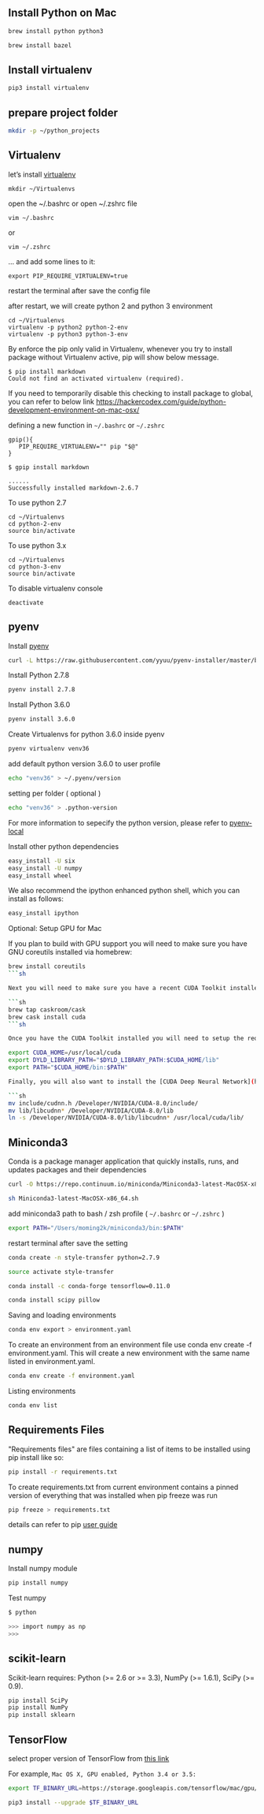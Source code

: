## Install Python on Mac

```sh
brew install python python3
```

```sh
brew install bazel
```

## Install virtualenv

```sh
pip3 install virtualenv
```

## prepare project folder

```sh
mkdir -p ~/python_projects
```

## Virtualenv

let’s install [virtualenv](https://virtualenv.pypa.io/en/stable/)

```
mkdir ~/Virtualenvs
```

open the ~/.bashrc or open ~/.zshrc file

```
vim ~/.bashrc
```

or 

```
vim ~/.zshrc
```

… and add some lines to it:

```
export PIP_REQUIRE_VIRTUALENV=true
```

restart the terminal after save the config file

after restart, we will create python 2 and python 3 environment 

```
cd ~/Virtualenvs
virtualenv -p python2 python-2-env
virtualenv -p python3 python-3-env
```

By enforce the pip only valid in Virtualenv, whenever you try to install package without Virtualenv active, pip will show below message. 

```
$ pip install markdown
Could not find an activated virtualenv (required).
```

If you need to temporarily disable this checking to install package to global, you can refer to below link 
https://hackercodex.com/guide/python-development-environment-on-mac-osx/

defining a new function in `~/.bashrc` or `~/.zshrc`

```
gpip(){
   PIP_REQUIRE_VIRTUALENV="" pip "$@"
}
```

```
$ gpip install markdown

......
Successfully installed markdown-2.6.7

```

To use python 2.7

```
cd ~/Virtualenvs
cd python-2-env
source bin/activate
```


To use python 3.x

```
cd ~/Virtualenvs
cd python-3-env
source bin/activate
```

To disable virtualenv console

```
deactivate
```

## pyenv 

Install [pyenv](https://github.com/yyuu/pyenv-installer)

```sh
curl -L https://raw.githubusercontent.com/yyuu/pyenv-installer/master/bin/pyenv-installer | bash
```

Install Python 2.7.8

```sh
pyenv install 2.7.8
```

Install Python 3.6.0

```sh
pyenv install 3.6.0
```

Create Virtualenvs for python 3.6.0 inside pyenv

```sh
pyenv virtualenv venv36
```

add default python version 3.6.0 to user profile

```sh 
echo "venv36" > ~/.pyenv/version
```

setting per folder ( optional )

```sh 
echo "venv36" > .python-version
```

For more information to sepecify the python version, please refer to [pyenv-local](https://github.com/yyuu/pyenv/blob/master/COMMANDS.md#pyenv-local)

Install other python dependencies

```sh
easy_install -U six
easy_install -U numpy
easy_install wheel
```

We also recommend the ipython enhanced python shell, which you can install as follows:

```sh
easy_install ipython
```

Optional: Setup GPU for Mac

If you plan to build with GPU support you will need to make sure you have GNU coreutils installed via homebrew:

```sh
brew install coreutils
```sh

Next you will need to make sure you have a recent CUDA Toolkit installed by either downloading the package for your version of OSX directly from NVIDIA or by using the Homebrew Cask extension:

```sh
brew tap caskroom/cask
brew cask install cuda
```sh

Once you have the CUDA Toolkit installed you will need to setup the required environment variables by adding the following to your ~/.bash_profile:

export CUDA_HOME=/usr/local/cuda
export DYLD_LIBRARY_PATH="$DYLD_LIBRARY_PATH:$CUDA_HOME/lib"
export PATH="$CUDA_HOME/bin:$PATH"

Finally, you will also want to install the [CUDA Deep Neural Network](https://developer.nvidia.com/cudnn) (cuDNN v5.1) library which currently requires an [Accelerated Computing Developer Program](https://developer.nvidia.com/accelerated-computing-developer) account. Once you have it downloaded locally, you can unzip and move the header and libraries to your local CUDA Toolkit folder:

```sh
mv include/cudnn.h /Developer/NVIDIA/CUDA-8.0/include/
mv lib/libcudnn* /Developer/NVIDIA/CUDA-8.0/lib
ln -s /Developer/NVIDIA/CUDA-8.0/lib/libcudnn* /usr/local/cuda/lib/
```

## Miniconda3

Conda is a package manager application that quickly installs, runs, and updates packages and their dependencies

```sh 
curl -O https://repo.continuum.io/miniconda/Miniconda3-latest-MacOSX-x86_64.sh
```

```sh 
sh Miniconda3-latest-MacOSX-x86_64.sh
```

add miniconda3 path to bash / zsh profile ( `~/.bashrc` or `~/.zshrc` )

```sh 
export PATH="/Users/moming2k/miniconda3/bin:$PATH"
```

restart terminal after save the setting

```sh 
conda create -n style-transfer python=2.7.9
```

```sh 
source activate style-transfer
```

```sh 
conda install -c conda-forge tensorflow=0.11.0
```

```sh 
conda install scipy pillow
```

Saving and loading environments

```sh
conda env export > environment.yaml
```

To create an environment from an environment file use conda env create -f environment.yaml. This will create a new environment with the same name listed in environment.yaml.

```sh
conda env create -f environment.yaml
```

Listing environments

```sh
conda env list
```

## Requirements Files

"Requirements files" are files containing a list of items to be installed using pip install like so:

```sh
pip install -r requirements.txt
```

To create requirements.txt from current environment contains a pinned version of everything that was installed when pip freeze was run

```sh
pip freeze > requirements.txt
```

details can refer to pip [user guide](https://pip.readthedocs.io/en/stable/user_guide/#requirements-files)

## numpy 

Install numpy module

```sh
pip install numpy
```

Test numpy 

```sh
$ python

>>> import numpy as np
>>>
```

## scikit-learn

Scikit-learn requires:
Python (>= 2.6 or >= 3.3),
NumPy (>= 1.6.1),
SciPy (>= 0.9).

```sh 
pip install SciPy
pip install NumPy
pip install sklearn
```

## TensorFlow

select proper version of TensorFlow from [this link](https://www.tensorflow.org/get_started/os_setup)

For example, `Mac OS X, GPU enabled, Python 3.4 or 3.5:`

```sh 
export TF_BINARY_URL=https://storage.googleapis.com/tensorflow/mac/gpu/tensorflow_gpu-0.12.1-py3-none-any.whl
```

```sh 
pip3 install --upgrade $TF_BINARY_URL
```

